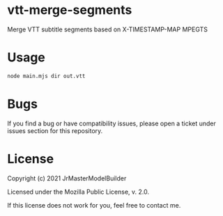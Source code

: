 # vtt-merge-segments

Merge VTT subtitle segments based on X-TIMESTAMP-MAP MPEGTS


# Usage

```bash
node main.mjs dir out.vtt
```


# Bugs

If you find a bug or have compatibility issues, please open a ticket under issues section for this repository.


# License

Copyright (c) 2021 JrMasterModelBuilder

Licensed under the Mozilla Public License, v. 2.0.

If this license does not work for you, feel free to contact me.
